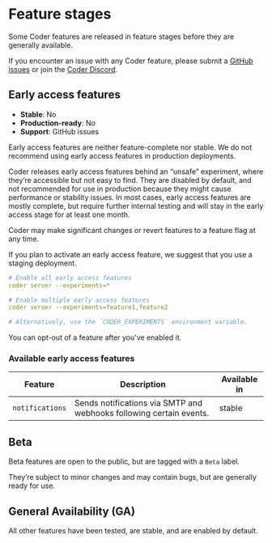 # Feature stages

Some Coder features are released in feature stages before they are generally
available.

If you encounter an issue with any Coder feature, please submit a
[GitHub issues](https://github.com/coder/coder/issues) or join the
[Coder Discord](https://discord.gg/coder).

## Early access features

- **Stable**: No
- **Production-ready**: No
- **Support**: GitHub issues

Early access features are neither feature-complete nor stable. We do not
recommend using early access features in production deployments.

Coder releases early access features behind an “unsafe” experiment, where
they’re accessible but not easy to find.
They are disabled by default, and not recommended for use in
production because they might cause performance or stability issues. In most cases,
early access features are mostly complete, but require further internal testing and
will stay in the early access stage for at least one month.

Coder may make significant changes or revert features to a feature flag at any time.

If you plan to activate an early access feature, we suggest that you use a
staging deployment.

```yaml
# Enable all early access features
coder server --experiments=*

# Enable multiple early access features
coder server --experiments=feature1,feature2

# Alternatively, use the `CODER_EXPERIMENTS` environment variable.
```

You can opt-out of a feature after you've enabled it.

### Available early access features

<!-- Code generated by scripts/release/docs_update_experiments.sh. DO NOT EDIT. -->
<!-- BEGIN: available-experimental-features -->

| Feature         | Description                                                         | Available in |
|-----------------|---------------------------------------------------------------------|--------------|
| `notifications` | Sends notifications via SMTP and webhooks following certain events. | stable       |

<!-- END: available-experimental-features -->

## Beta

Beta features are open to the public, but are tagged with a `Beta` label.

They’re subject to minor changes and may contain bugs, but are generally ready
for use.

## General Availability (GA)

All other features have been tested, are stable, and are enabled by default.

